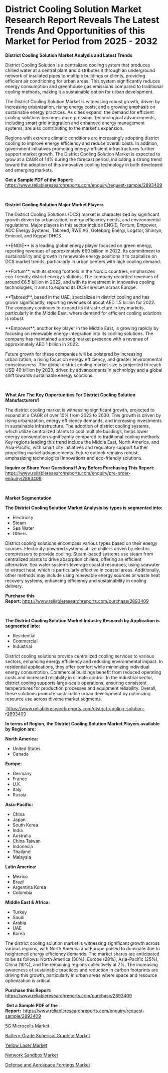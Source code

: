 <p><h1>District Cooling Solution Market Research Report Reveals The Latest Trends And Opportunities of this Market for Period from 2025 - 2032</h1></p><p><strong>District Cooling Solution Market Analysis and Latest Trends</strong></p>
<p><p>District Cooling Solution is a centralized cooling system that produces chilled water at a central plant and distributes it through an underground network of insulated pipes to multiple buildings or clients, providing efficient air conditioning for urban areas. This system significantly reduces energy consumption and greenhouse gas emissions compared to traditional cooling methods, making it a sustainable option for urban development.</p><p>The District Cooling Solution Market is witnessing robust growth, driven by increasing urbanization, rising energy costs, and a growing emphasis on sustainable energy practices. As cities expand, the demand for efficient cooling solutions becomes more pressing. Technological advancements, including smart grid integration and enhanced energy management systems, are also contributing to the market's expansion. </p><p>Regions with extreme climatic conditions are increasingly adopting district cooling to improve energy efficiency and reduce overall costs. In addition, government initiatives promoting energy-efficient infrastructures further support market growth. The District Cooling Solution Market is expected to grow at a CAGR of 14% during the forecast period, indicating a strong trend toward the adoption of this innovative cooling technology in both developed and emerging markets.</p></p>
<p><strong>Get a Sample PDF of the Report:&nbsp;</strong> <a href="https://www.reliableresearchreports.com/enquiry/request-sample/2893409?utm_campaign=7&utm_medium=2&utm_source=Github&utm_content=ia&utm_term=15032025&utm_id=district-cooling-solution">https://www.reliableresearchreports.com/enquiry/request-sample/2893409</a></p>
<p>&nbsp;</p>
<p><strong>District Cooling Solution Major Market Players</strong></p>
<p><p>The District Cooling Solutions (DCS) market is characterized by significant growth driven by urbanization, energy efficiency needs, and environmental regulations. Major players in this sector include ENGIE, Fortum, Empower, ADC Energy Systems, Tabreed, RWE AG, Goteborg Energi, Logstor, Shinryo, Emicool, and Keppel DHCS.</p><p>**ENGIE** is a leading global energy player focused on green energy, reporting revenues of approximately €60 billion in 2022. Its commitment to sustainability and growth in renewable energy positions it to capitalize on DCS market trends, particularly in urban centers with high cooling demand.</p><p>**Fortum**, with its strong foothold in the Nordic countries, emphasizes eco-friendly district energy solutions. The company recorded revenues of around €6.5 billion in 2022, and with its investment in innovative cooling technologies, it aims to expand its DCS services across Europe.</p><p>**Tabreed**, based in the UAE, specializes in district cooling and has grown significantly, reporting revenues of about AED 1.5 billion for 2022. The company continues to expand its infrastructure in key markets, particularly in the Middle East, where demand for efficient cooling solutions is robust.</p><p>**Empower**, another key player in the Middle East, is growing rapidly by focusing on renewable energy integration into its cooling solutions. The company has maintained a strong market presence with a revenue of approximately AED 1 billion in 2022.</p><p>Future growth for these companies will be bolstered by increasing urbanization, a rising focus on energy efficiency, and greater environmental consciousness. The global district cooling market size is projected to reach USD 40 billion by 2028, driven by advancements in technology and a global shift towards sustainable energy solutions.</p></p>
<p>&nbsp;</p>
<p><strong>What Are The Key Opportunities For District Cooling Solution Manufacturers?</strong></p>
<p><p>The district cooling market is witnessing significant growth, projected to expand at a CAGR of over 10% from 2023 to 2030. This growth is driven by rising urbanization, energy efficiency demands, and increasing investments in sustainable infrastructure. The adoption of district cooling systems, which utilize centralized plants to cool multiple buildings, helps lower energy consumption significantly compared to traditional cooling methods. Key regions leading this trend include the Middle East, North America, and Asia-Pacific, with smart city initiatives and regulatory support further propelling market advancements. Future outlook remains robust, emphasizing technological innovations and eco-friendly solutions.</p></p>
<p><strong>Inquire or Share Your Questions If Any Before Purchasing This Report:</strong> <a href="https://www.reliableresearchreports.com/enquiry/pre-order-enquiry/2893409?utm_campaign=7&utm_medium=2&utm_source=Github&utm_content=ia&utm_term=15032025&utm_id=district-cooling-solution">https://www.reliableresearchreports.com/enquiry/pre-order-enquiry/2893409</a></p>
<p>&nbsp;</p>
<p><strong>Market Segmentation</strong></p>
<p><strong>The District Cooling Solution Market Analysis by types is segmented into:</strong></p>
<p><ul><li>Electricity</li><li>Steam</li><li>Sea Water</li><li>Others</li></ul></p>
<p><p>District cooling solutions encompass various types based on their energy sources. Electricity-powered systems utilize chillers driven by electric compressors to provide cooling. Steam-based systems use steam from centralized plants to drive absorption chillers, offering an efficient alternative. Sea water systems leverage coastal resources, using seawater to extract heat, which is particularly effective in coastal areas. Additionally, other methods may include using renewable energy sources or waste heat recovery systems, enhancing efficiency and sustainability in cooling delivery.</p></p>
<p><strong>Purchase this Report:&nbsp;</strong><a href="https://www.reliableresearchreports.com/purchase/2893409?utm_campaign=7&utm_medium=2&utm_source=Github&utm_content=ia&utm_term=15032025&utm_id=district-cooling-solution">https://www.reliableresearchreports.com/purchase/2893409</a></p>
<p>&nbsp;</p>
<p><strong>The District Cooling Solution Market Industry Research by Application is segmented into:</strong></p>
<p><ul><li>Residential</li><li>Commercial</li><li>Industrial</li></ul></p>
<p><p>District cooling solutions provide centralized cooling services to various sectors, enhancing energy efficiency and reducing environmental impact. In residential applications, they offer comfort while minimizing individual energy consumption. Commercial buildings benefit from reduced operating costs and increased reliability in climate control. In the industrial sector, district cooling supports large-scale operations, ensuring consistent temperatures for production processes and equipment reliability. Overall, these solutions promote sustainable urban development by optimizing resource use across diverse market segments.</p></p>
<p><a href="https://www.reliableresearchreports.com/district-cooling-solution-r2893409?utm_campaign=7&utm_medium=2&utm_source=Github&utm_content=ia&utm_term=15032025&utm_id=district-cooling-solution">&nbsp;https://www.reliableresearchreports.com/district-cooling-solution-r2893409</a></p>
<p><strong>In terms of Region, the District Cooling Solution Market Players available by Region are:</strong></p>
<p>
    <p> <strong> North America: </strong>
        <ul>
            <li>United States</li>
            <li>Canada</li>
        </ul>
        </p> 
    <p> <strong> Europe: </strong>
        <ul>
            <li>Germany</li>
            <li>France</li>
            <li>U.K.</li>
            <li>Italy</li>
            <li>Russia</li>
        </ul>
        </p> 
    <p> <strong> Asia-Pacific: </strong>
        <ul>
            <li>China</li>
            <li>Japan</li>
            <li>South Korea</li>
            <li>India</li>
            <li>Australia</li>
            <li>China Taiwan</li>
            <li>Indonesia</li>
            <li>Thailand</li>
            <li>Malaysia</li>
        </ul>
        </p> 
    <p> <strong> Latin America: </strong>
        <ul>
            <li>Mexico</li>
            <li>Brazil</li>
            <li>Argentina Korea</li>
            <li>Colombia</li>
        </ul>
        </p> 
    <p> <strong> Middle East & Africa: </strong>
        <ul>
            <li>Turkey</li>
            <li>Saudi</li>
            <li>Arabia</li>
            <li>UAE</li>
            <li>Korea</li>
        </ul>
    </p>
    </p>
<p><p>The district cooling solution market is witnessing significant growth across various regions, with North America and Europe poised to dominate due to heightened energy efficiency demands. The market shares are anticipated to be as follows: North America (30%), Europe (28%), Asia-Pacific (25%), China (10%), and the remaining regions collectively at 7%. The increasing awareness of sustainable practices and reduction in carbon footprints are driving this growth, particularly in urban areas where space and resource optimization is critical.</p></p>
<p><strong>Purchase this Report: </strong><a href="https://www.reliableresearchreports.com/purchase/2893409?utm_campaign=7&utm_medium=2&utm_source=Github&utm_content=ia&utm_term=15032025&utm_id=district-cooling-solution">https://www.reliableresearchreports.com/purchase/2893409</a></p>
<p>&nbsp;<strong>Get a Sample PDF of the Report:&nbsp;&nbsp;</strong><a href="https://www.reliableresearchreports.com/enquiry/request-sample/2893409?utm_campaign=7&utm_medium=2&utm_source=Github&utm_content=ia&utm_term=15032025&utm_id=district-cooling-solution">https://www.reliableresearchreports.com/enquiry/request-sample/2893409</a></p>
<p><strong></strong></p>
<p><p><a href="https://github.com/bufkamaiahi7/Market-Research-Report-List-1/blob/main/5g-microcells-market.md?utm_campaign=7&utm_medium=2&utm_source=Github&utm_content=ia&utm_term=15032025&utm_id=district-cooling-solution">5G Microcells Market</a></p><p><a href="https://github.com/supashcriana/Market-Research-Report-List-1/blob/main/battery-grade-spherical-graphite-market.md?utm_campaign=7&utm_medium=2&utm_source=Github&utm_content=ia&utm_term=15032025&utm_id=district-cooling-solution">Battery-Grade Spherical Graphite Market</a></p><p><a href="https://github.com/wyettillesr4/Market-Research-Report-List-1/blob/main/yellow-laser-market.md?utm_campaign=7&utm_medium=2&utm_source=Github&utm_content=ia&utm_term=15032025&utm_id=district-cooling-solution">Yellow Laser Market</a></p><p><a href="https://github.com/gasiorgary79/Market-Research-Report-List-1/blob/main/network-sandbox-market.md?utm_campaign=7&utm_medium=2&utm_source=Github&utm_content=ia&utm_term=15032025&utm_id=district-cooling-solution">Network Sandbox Market</a></p><p><a href="https://github.com/vigatoimrene04/Market-Research-Report-List-1/blob/main/defense-and-aerospace-forgings-market.md?utm_campaign=7&utm_medium=2&utm_source=Github&utm_content=ia&utm_term=15032025&utm_id=district-cooling-solution">Defense and Aerospace Forgings Market</a></p></p>